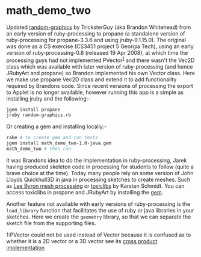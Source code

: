 # math_demo_two
Updated [random-graphics](https://github.com/TricksterGuy/random-graphics) by TricksterGuy (aka Brandon Whitehead) from an early version of ruby-processing to propane (a standalone version of ruby-processing for propane-3.3.6 and using jruby-9.1.15.0).  The original was done as a CS exercise (CS3451 project 5 Georgia Tech), using an early version of ruby-processing-0.8 (released 19 Apr 2008), at which time the processing guys had not implemented PVector<sup>[1](#PVector)</sup> and there wasn't the Vec2D class which was available with later version of ruby-processing (and hence JRubyArt and propane) so Brandon implemented his own Vector class. Here we make use propane Vec2D class and extend it to add functionality required by Brandons code. Since recent versions of processing the export to Applet is no longer available, however running this app is a simple as installing jruby and the following:-

```bash
jgem install propane
jruby random-graphics.rb
```
Or creating a gem and installing locally:-

```bash
rake # to create gem and run tests
jgem install math_demo_two-1.0-java.gem
math_demo_two # then run
```


It was Brandons idea to do the implementation in ruby-processing, Jarek having produced skeleton code in processing for students to follow (quite a brave choice at the time). Today many people rely on some version of John Lloyds Quickhull3D in java in processing sketches to create meshes. Such as [Lee Byron mesh processing](http://leebyron.com/mesh/) or [toxiclibs](http://toxiclibs.org/) by Karsten Schmidt. You can access toxiclibs in propane and JRubyArt by installing the [gem](http://ruby-processing.github.io/toxicgem/).

Another feature not available with early versions of ruby-processing is the `load_library` function that facilitates the use of ruby or java libraries in your sketches. Here we create the `geometry` library, so that we can separate the sketch file from the supporting files.

<a name="PVector">1</a>:PVector could not be used instead of Vector because it is confused as to whether it is a 2D vector or a 3D vector see its [cross product implementation](https://www.processing.org/reference/PVector_cross_.html)
